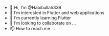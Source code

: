 - 👋 Hi, I’m @Habibullah339
- 👀 I’m interested in Flutter and web applications
- 🌱 I’m currently learning Flutter
- 💞️ I’m looking to collaborate on ...
- 📫 How to reach me ...

<!---
Habibullah339/Habibullah339 is a ✨ special ✨ repository because its `README.md` (this file) appears on your GitHub profile.
You can click the Preview link to take a look at your changes.
--->

